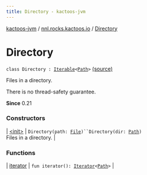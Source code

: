 ```yaml
---
title: Directory - kactoos-jvm
---
```


[kactoos-jvm](../../index.html) / [nnl.rocks.kactoos.io](../index.html) / [Directory](./index.html)

# Directory

`class Directory : `[`Iterable`](https://kotlinlang.org/api/latest/jvm/stdlib/kotlin.collections/-iterable/index.html)`<`[`Path`](http://docs.oracle.com/javase/8/docs/api/java/nio/file/Path.html)`>` [(source)](https://github.com/neonailol/kactoos/blob/master/kactoos-jvm/src/main/kotlin/nnl/rocks/kactoos/io/Directory.kt#L19)

Files in a directory.

There is no thread-safety guarantee.

**Since**
0.21

### Constructors

| [&lt;init&gt;](-init-.html) | `Directory(path: `[`File`](http://docs.oracle.com/javase/8/docs/api/java/io/File.html)`)``Directory(dir: `[`Path`](http://docs.oracle.com/javase/8/docs/api/java/nio/file/Path.html)`)`<br>Files in a directory. |

### Functions

| [iterator](iterator.html) | `fun iterator(): `[`Iterator`](https://kotlinlang.org/api/latest/jvm/stdlib/kotlin.collections/-iterator/index.html)`<`[`Path`](http://docs.oracle.com/javase/8/docs/api/java/nio/file/Path.html)`>` |

